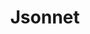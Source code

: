 ---
codehost: https://github.com/https://github.com/google/jsonnet
logohandle: jsonnet
sort: jsonnet
title: Jsonnet
website: https://jsonnet.org/
---